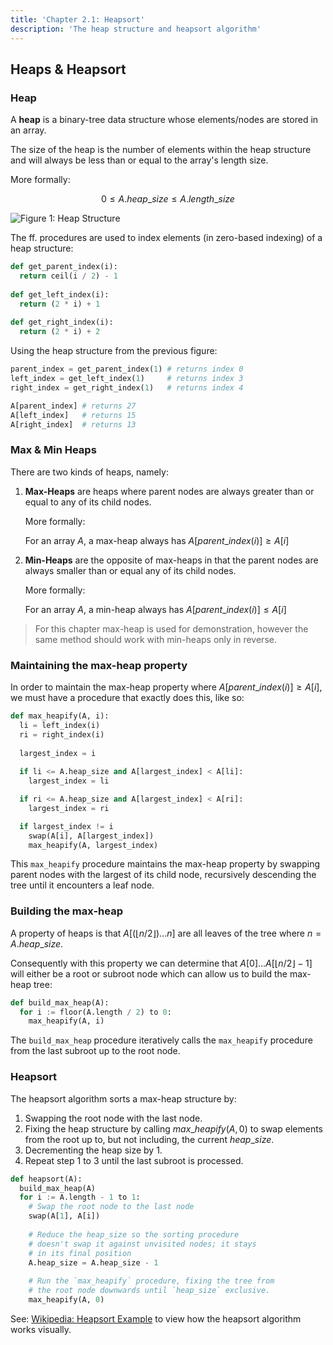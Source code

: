 ```yaml
---
title: 'Chapter 2.1: Heapsort'
description: 'The heap structure and heapsort algorithm'
---
```


## Heaps & Heapsort

### Heap

A **heap** is a binary-tree data structure whose elements/nodes are stored in an array.

The size of the heap is the number of elements within the heap structure and will 
always be less than or equal to the array's length size.

More formally:

$$
0 \leq A.heap\_size \leq A.length\_size
$$

![Figure 1: Heap Structure](/images/figures/dsa/heaps.png)

The ff. procedures are used to index elements (in zero-based indexing) of a 
heap structure:

```py
def get_parent_index(i):
  return ceil(i / 2) - 1
  
def get_left_index(i):
  return (2 * i) + 1
  
def get_right_index(i):
  return (2 * i) + 2
```

Using the heap structure from the previous figure:

```py
parent_index = get_parent_index(1) # returns index 0
left_index = get_left_index(1)     # returns index 3
right_index = get_right_index(1)   # returns index 4

A[parent_index] # returns 27
A[left_index]   # returns 15
A[right_index]  # returns 13
```

### Max & Min Heaps

There are two kinds of heaps, namely:

1. **Max-Heaps** are heaps where parent nodes are always greater than or equal to 
   any of its child nodes.
   
   More formally:
   
   For an array $A$, a max-heap always has $A[parent\_index(i)] \geq A[i]$

2. **Min-Heaps** are the opposite of max-heaps in that the parent nodes are always 
   smaller than or equal any of its child nodes.
   
   More formally:
   
   For an array $A$, a min-heap always has $A[parent\_index(i)] \leq A[i]$

> For this chapter max-heap is used for demonstration, however  the same 
> method should work with min-heaps only in reverse.

### Maintaining the max-heap property

In order to maintain the max-heap property where $A[parent\_index(i)] \geq A[i]$, 
we must have a procedure that exactly does this, like so:

```py
def max_heapify(A, i):
  li = left_index(i)
  ri = right_index(i)
  
  largest_index = i
  
  if li <= A.heap_size and A[largest_index] < A[li]:
    largest_index = li

  if ri <= A.heap_size and A[largest_index] < A[ri]:
    largest_index = ri

  if largest_index != i
    swap(A[i], A[largest_index])
    max_heapify(A, largest_index)
```

This `max_heapify` procedure maintains the max-heap property by swapping parent 
nodes with the largest of its child node, recursively descending the tree until 
it encounters a leaf node.

### Building the max-heap

A property of heaps is that $A[(\lfloor{n/2}\rfloor) ... n]$ are all leaves of 
the tree where $n = A.heap\_size$.

Consequently with this property we can determine that $A[0] ... A[\lfloor{n/2}\rfloor - 1]$ 
will either be a root or subroot node which can allow us to build the max-heap 
tree:

```py
def build_max_heap(A):
  for i := floor(A.length / 2) to 0:
    max_heapify(A, i)
```

The `build_max_heap` procedure iteratively calls the `max_heapify` procedure from 
the last subroot up to the root node.

### Heapsort

The heapsort algorithm sorts a max-heap structure by:

1. Swapping the root node with the last node.
2. Fixing the heap structure by calling $max\_heapify(A, 0)$ to swap elements 
   from the root up to, but not including, the current $heap\_size$.
3. Decrementing the heap size by $1$.
4. Repeat step $1$ to $3$ until the last subroot is processed.

```py
def heapsort(A):
  build_max_heap(A)
  for i := A.length - 1 to 1:
    # Swap the root node to the last node
    swap(A[1], A[i])
    
    # Reduce the heap_size so the sorting procedure
    # doesn't swap it against unvisited nodes; it stays
    # in its final position
    A.heap_size = A.heap_size - 1
    
    # Run the `max_heapify` procedure, fixing the tree from
    # the root node downwards until `heap_size` exclusive.
    max_heapify(A, 0)
```

See: [Wikipedia: Heapsort Example](https://en.wikipedia.org/wiki/Heapsort#Example) to view how the heapsort algorithm works visually.
